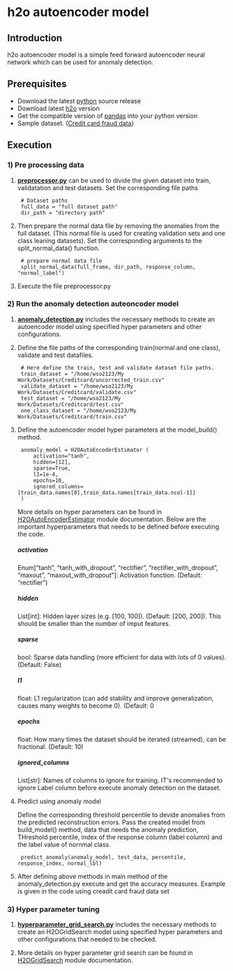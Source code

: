 # h2o autoencoder model

## Introduction
h2o autoencoder model is a simple feed forward autoencoder neural network which can be used for anomaly detection.

## Prerequisites

- Download the latest [python](https://www.python.org/downloads/) source release
- Download latest [h2o](http://docs.h2o.ai/h2o/latest-stable/index.html)  version
- Get the compatible version of [pandas](http://pandas.pydata.org/pandas-docs/stable/install.html) into your python version
- Sample dataset. ([Credit card fraud data](https://www.kaggle.com/dalpozz/creditcardfraud))
## Execution

### 1) Pre processing data

1. **[preprocessor.py](https://github.com/TSKumarage/Python_Autoencoder/blob/master/h2o_autoencoder/preprocessor.py)** can be used to divide the given dataset into train, validatation and test datasets. Set the corresponding file paths

        # Dataset paths
        full_data = "full dataset path"
        dir_path = "directory path"

2. Then prepare the normal data file by removing the anomalies from the full dataset. (This normal file is used for creating validation sets and one class leaning datasets). Set the corresponding arguments to the split_normal_data() function.

        # prepare normal data file
        split_normal_data(full_frame, dir_path, response_column, "normal_label")

3. Execute the file preprocessor.py

### 2) Run the anomaly detection auteoncoder model

1. **[anomaly_detection.py](https://github.com/TSKumarage/Python_Autoencoder/blob/master/h2o_autoencoder/anomaly_detection.py)** includes the necessary methods to create an autoencoder model using specified hyper parameters and other configurations.

2. Define the file paths of the corresponding train(normal and one class), validate and test datafiles.

        # Here define the train, test and validate dataset file paths.
        train_dataset = "/home/wso2123/My  Work/Datasets/Creditcard/uncorrected_train.csv"
        validate_dataset = "/home/wso2123/My  Work/Datasets/Creditcard/validate.csv"
        test_dataset = "/home/wso2123/My  Work/Datasets/Creditcard/test.csv"
        one_class_dataset = "/home/wso2123/My  Work/Datasets/Creditcard/train.csv"

3. Define the autoencoder model hyper parameters at the model_build() method.

        anomaly_model = H2OAutoEncoderEstimator (
            activation="tanh",
            hidden=[12],
            sparse=True,
            l1=1e-4,
            epochs=10,
            ignored_columns=[train_data.names[0],train_data.names[train_data.ncol-1]]
        )

     More details on hyper parameters can be found in [H2OAutoEncoderEstimator](http://docs.h2o.ai/h2o/latest-stable/h2o-py/docs/modeling.html#h2oautoencoderestimator) module documentation.
Below are the important hyperparameters that needs to be defined before executing the code.
   ##### activation
   Enum[“tanh”, “tanh_with_dropout”, “rectifier”, “rectifier_with_dropout”, “maxout”, “maxout_with_dropout”]: Activation function. (Default: “rectifier”)

   ##### hidden
    List[int]: Hidden layer sizes (e.g. [100, 100]). (Default: [200, 200]). This should be smaller than the number of imput features.

   ##### sparse
    bool: Sparse data handling (more efficient for data with lots of 0 values). (Default: False)

   ##### l1
    float: L1 regularization (can add stability and improve generalization, causes many weights to become 0). (Default: 0

   ##### epochs
    float: How many times the dataset should be iterated (streamed), can be fractional. (Default: 10)

   ##### ignored_columns
    List[str]: Names of columns to ignore for training. IT's recommended to ignore Label column before execute anomaly detection on the dataset.

4. Predict using anomaly model

      Define the corresponding threshold percentile to devide anomalies from the predicted reconstruction errors. Pass the created model from build_model() method, data that needs the anomaly prediction, THreshold percentile, index of the response column (label column) and the label value of nornmal class.

        predict_anomaly(anomaly_model, test_data, percentile, response_index, normal_lbl)

5. After defining above methods in main  method of the anomaly_detection.py execute and get the accuracy measures. Example is given in the code using creadit card fraud data set

### 3) Hyper parameter tuning

1. **[hyperparameter_grid_search.py](https://github.com/TSKumarage/Python_Autoencoder/blob/master/h2o_autoencoder/hyperparameter_grid_search.py)** includes the necessary methods to create an H2OGridSearch model using specified hyper parameters and other configurations that needed to be checked.

2. More details on hyper parameter grid search can be found in [H2OGridSearch](http://docs.h2o.ai/h2o/latest-stable/h2o-py/docs/modeling.html#module-h2o.grid.grid_search) module documentation.